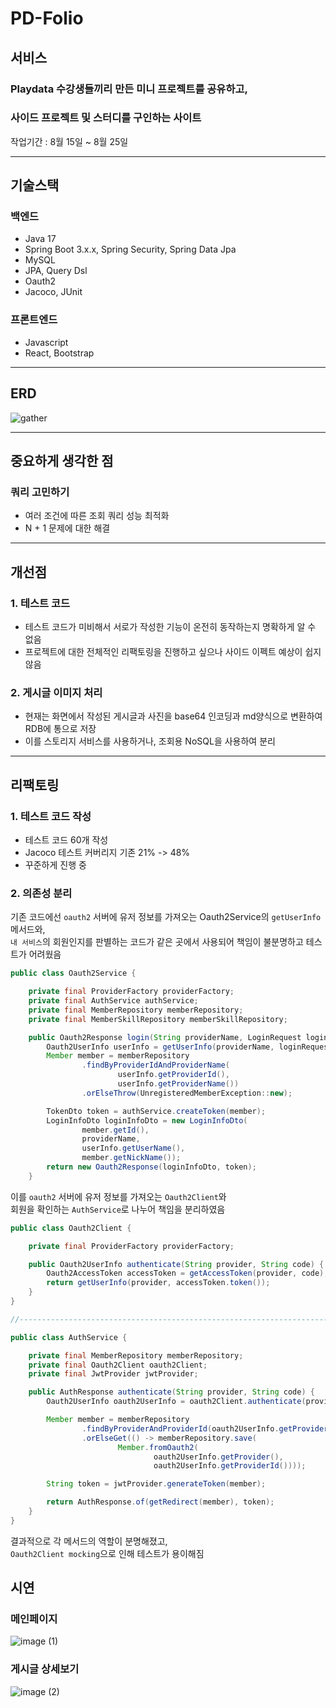 # PD-Folio

## 서비스

### Playdata 수강생들끼리 만든 미니 프로젝트를 공유하고,

### 사이드 프로젝트 및 스터디를 구인하는 사이트

작업기간 : 8월 15일 ~ 8월 25일

---

## 기술스택

### 백엔드

- Java 17
- Spring Boot 3.x.x, Spring Security, Spring Data Jpa
- MySQL
- JPA, Query Dsl
- Oauth2
- Jacoco, JUnit


### 프론트엔드

- Javascript
- React, Bootstrap

---

## ERD

![gather](https://github.com/ktk8916/pdfolio-refactoring/assets/71807768/f68790f2-86f6-42f4-bc93-c9f4b9f2bb8a)

---

## 중요하게 생각한 점

### 쿼리 고민하기

- 여러 조건에 따른 조회 쿼리 성능 최적화
- N + 1 문제에 대한 해결

---

## 개선점

### 1. 테스트 코드

- 테스트 코드가 미비해서 서로가 작성한 기능이 온전히 동작하는지 명확하게 알 수 없음
- 프로젝트에 대한 전체적인 리팩토링을 진행하고 싶으나 사이드 이펙트 예상이 쉽지 않음

### 2. 게시글 이미지 처리

- 현재는 화면에서 작성된 게시글과 사진을 base64 인코딩과 md양식으로 변환하여 RDB에 통으로 저장
- 이를 스토리지 서비스를 사용하거나, 조회용 NoSQL을 사용하여 분리

---

## 리팩토링

### 1. 테스트 코드 작성

 - 테스트 코드 60개 작성
 - Jacoco 테스트 커버리지 기존 21% -> 48%
 - 꾸준하게 진행 중
   
### 2. 의존성 분리

기존 코드에선 `oauth2` 서버에 유저 정보를 가져오는 Oauth2Service의 `getUserInfo` 메서드와,  
`내 서비스`의 회원인지를 판별하는 코드가 같은 곳에서 사용되어 책임이 불분명하고 테스트가 어려웠음
```java
public class Oauth2Service {

    private final ProviderFactory providerFactory;
    private final AuthService authService;
    private final MemberRepository memberRepository;
    private final MemberSkillRepository memberSkillRepository;

    public Oauth2Response login(String providerName, LoginRequest loginRequest){
        Oauth2UserInfo userInfo = getUserInfo(providerName, loginRequest.accessToken());
        Member member = memberRepository
                .findByProviderIdAndProviderName(
                        userInfo.getProviderId(),
                        userInfo.getProviderName())
                .orElseThrow(UnregisteredMemberException::new);

        TokenDto token = authService.createToken(member);
        LoginInfoDto loginInfoDto = new LoginInfoDto(
                member.getId(),
                providerName,
                userInfo.getUserName(),
                member.getNickName());
        return new Oauth2Response(loginInfoDto, token);
    }
```

이를 `oauth2` 서버에 유저 정보를 가져오는 `Oauth2Client`와  
회원을 확인하는 `AuthService`로 나누어 책임을 분리하였음

```java
public class Oauth2Client {

    private final ProviderFactory providerFactory;

    public Oauth2UserInfo authenticate(String provider, String code) {
        Oauth2AccessToken accessToken = getAccessToken(provider, code);
        return getUserInfo(provider, accessToken.token());
    }
}

//-----------------------------------------------------------------------------------------------------------

public class AuthService {

    private final MemberRepository memberRepository;
    private final Oauth2Client oauth2Client;
    private final JwtProvider jwtProvider;

    public AuthResponse authenticate(String provider, String code) {
        Oauth2UserInfo oauth2UserInfo = oauth2Client.authenticate(provider, code);

        Member member = memberRepository
                .findByProviderAndProviderId(oauth2UserInfo.getProvider(), oauth2UserInfo.getProviderId())
                .orElseGet(() -> memberRepository.save(
                        Member.fromOauth2(
                                oauth2UserInfo.getProvider(),
                                oauth2UserInfo.getProviderId())));

        String token = jwtProvider.generateToken(member);

        return AuthResponse.of(getRedirect(member), token);
    }
}
```
결과적으로 각 메서드의 역할이 분명해졌고,  
`Oauth2Client mocking`으로 인해 테스트가 용이해짐

## 시연

### 메인페이지
![image (1)](https://github.com/pdfolio/server/assets/71807768/305f47b5-c57a-4310-8758-e246b71c1114)


### 게시글 상세보기
![image (2)](https://github.com/pdfolio/server/assets/71807768/bcc927ff-11e6-4024-aac0-486cbe66ab6b)

